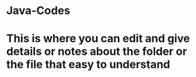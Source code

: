 # Java-Codes
# This is where you can edit and give details or notes about the folder or the file that easy to understand 
